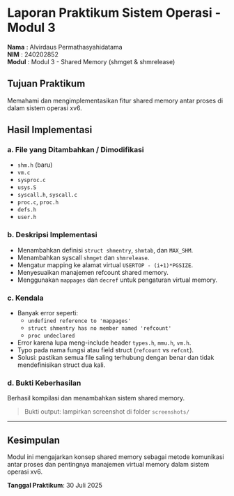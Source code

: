 # Laporan Praktikum Sistem Operasi - Modul 3

**Nama**  : Alvirdaus Permathasyahidatama  
**NIM**   : 240202852  
**Modul** : Modul 3 - Shared Memory (shmget & shmrelease)

## Tujuan Praktikum
Memahami dan mengimplementasikan fitur shared memory antar proses di dalam sistem operasi xv6.

## Hasil Implementasi

### a. File yang Ditambahkan / Dimodifikasi
- `shm.h` (baru)
- `vm.c`
- `sysproc.c`
- `usys.S`
- `syscall.h`, `syscall.c`
- `proc.c`, `proc.h`
- `defs.h`
- `user.h`

### b. Deskripsi Implementasi
- Menambahkan definisi `struct shmentry`, `shmtab`, dan `MAX_SHM`.
- Menambahkan syscall `shmget` dan `shmrelease`.
- Mengatur mapping ke alamat virtual `USERTOP - (i+1)*PGSIZE`.
- Menyesuaikan manajemen refcount shared memory.
- Menggunakan `mappages` dan `decref` untuk pengaturan virtual memory.

### c. Kendala
- Banyak error seperti:
  - `undefined reference to 'mappages'`
  - `struct shmentry has no member named 'refcount'`
  - `proc undeclared`
- Error karena lupa meng-include header `types.h`, `mmu.h`, `vm.h`.
- Typo pada nama fungsi atau field struct (`refcount` vs `refcnt`).
- Solusi: pastikan semua file saling terhubung dengan benar dan tidak mendefinisikan struct dua kali.

### d. Bukti Keberhasilan
Berhasil kompilasi dan menambahkan sistem shared memory.

> Bukti output: lampirkan screenshot di folder `screenshots/`

---

## Kesimpulan
Modul ini mengajarkan konsep shared memory sebagai metode komunikasi antar proses dan pentingnya manajemen virtual memory dalam sistem operasi xv6.

**Tanggal Praktikum**: 30 Juli 2025
